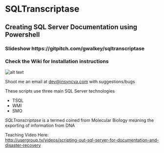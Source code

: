 # SQLTranscriptase 
<h2>Creating SQL Server Documentation using Powershell</h2>

<h3>Slideshow https://gitpitch.com/gwalkey/sqltranscriptase</h3>

<h3>Check the Wiki for Installation instructions</h3>

![alt text](https://raw.githubusercontent.com/gwalkey/SQLTranscriptase/master/SQLT.gif)

Shoot me an email at dev@insyncva.com with suggestions/bugs

These scripts use three main SQL Server technologies
* TSQL
* WMI
* SMO

<em>SQLTranscriptase</em> is a termed coined from Molecular Biology meaning the exporting of information from DNA

Teaching Video Here:<br>
http://usergroup.tv/videos/scripting-out-sql-server-for-documentation-and-disaster-recovery




